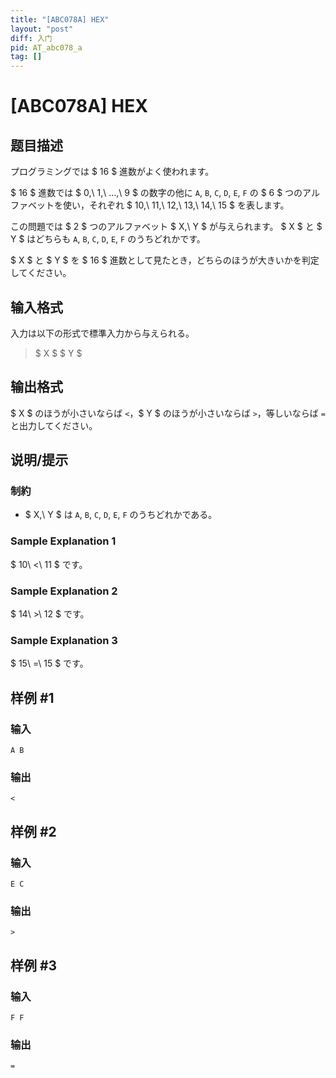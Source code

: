 ```yaml
---
title: "[ABC078A] HEX"
layout: "post"
diff: 入门
pid: AT_abc078_a
tag: []
---
```


# [ABC078A] HEX

## 题目描述

[problemUrl]: https://atcoder.jp/contests/abc078/tasks/abc078_a

プログラミングでは $ 16 $ 進数がよく使われます。

$ 16 $ 進数では $ 0,\ 1,\ ...,\ 9 $ の数字の他に `A`, `B`, `C`, `D`, `E`, `F` の $ 6 $ つのアルファベットを使い，それぞれ $ 10,\ 11,\ 12,\ 13,\ 14,\ 15 $ を表します。

この問題では $ 2 $ つのアルファベット $ X,\ Y $ が与えられます。 $ X $ と $ Y $ はどちらも `A`, `B`, `C`, `D`, `E`, `F` のうちどれかです。

$ X $ と $ Y $ を $ 16 $ 進数として見たとき，どちらのほうが大きいかを判定してください。

## 输入格式

入力は以下の形式で標準入力から与えられる。

> $ X $ $ Y $

## 输出格式

$ X $ のほうが小さいならば `<`，$ Y $ のほうが小さいならば `>`，等しいならば `=` と出力してください。

## 说明/提示

### 制約

- $ X,\ Y $ は `A`, `B`, `C`, `D`, `E`, `F` のうちどれかである。

### Sample Explanation 1

$ 10\ <\ 11 $ です。

### Sample Explanation 2

$ 14\ >\ 12 $ です。

### Sample Explanation 3

$ 15\ =\ 15 $ です。

## 样例 #1

### 输入

```
A B
```

### 输出

```
<
```

## 样例 #2

### 输入

```
E C
```

### 输出

```
>
```

## 样例 #3

### 输入

```
F F
```

### 输出

```
=
```

